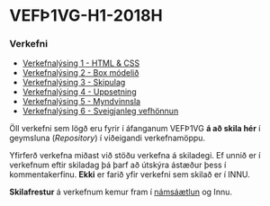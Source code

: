 # VEFÞ1VG-H1-2018H

### Verkefni

* [Verkefnalýsing 1 - HTML & CSS](Verkefni-1/)
* [Verkefnalýsing 2 - Box módelið](Verkefni-2/)
* [Verkefnalýsing 3 - Skipulag](Verkefni-3/Verkefni-3.1)
* [Verkefnalýsing 4 - Uppsetning](Verkefni-4/verkefni-4-nemendur)
* [Verkefnalýsing 5 - Myndvinnsla](Verkefni-5/)
* [Verkefnalýsing 6 - Sveigjanleg vefhönnun](Verkefni-6/) 

Öll verkefni sem lögð eru fyrir í áfanganum VEFÞ1VG **á að skila hér** í geymsluna (_Repository_) í viðeigandi verkefnamöppu. 

Yfirferð verkefna miðast við stöðu verkefna á skiladegi. Ef unnið er í verkefnum eftir skiladag þá þarf að útskýra ástæður þess í kommentakerfinu. **Ekki** er farið yfir verkefni sem skilað er í INNU. 

**Skilafrestur** á verkefnum kemur fram í [námsáætlun](https://github.com/vefgrunnur/VEF1VG-H1-2018H/tree/master/N%C3%A1ms%C3%A1%C3%A6tlun%20VEF%C3%9E1VG) og Innu. 